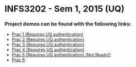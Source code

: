 # INFS3202 - Sem 1, 2015 (UQ)

<h3>Project demos can be found with the following links:</h3>

<ul>
	<li><a href="http://infs3202-mh609.uqcloud.net/prac-1" target="_blank">Prac 1 (Requires UQ authentication)</a></li>
	<li><a href="http://infs3202-mh609.uqcloud.net/prac-2" target="_blank">Prac 2 (Requires UQ authentication)</a></li>
	<li><a href="http://infs3202-mh609.uqcloud.net/prac-3" target="_blank">Prac 3 (Requires UQ authentication)</a></li>
	<li><a href="http://infs3202-mh609.uqcloud.net/prac-4" target="_blank">Prac 4 (Requires UQ authentication)</a></li>
	<li><a href="http://infs3202-mh609.uqcloud.net/prac-5" target="_blank">Prac 5 (Requires UQ authentication) (Not Ready!)</a></li>
	<li><a href="http://infs3202-mh609.azurewebsites.net/prac-6/" target="_blank">Prac 6</a></li>
</ul>
